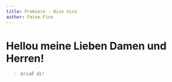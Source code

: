 ```yaml
---
title: Premiere - Nice nice
author: Feine Fine
---
```

# **Hellou meine Lieben Damen und Herren!**



> _`Griaß di!`_
